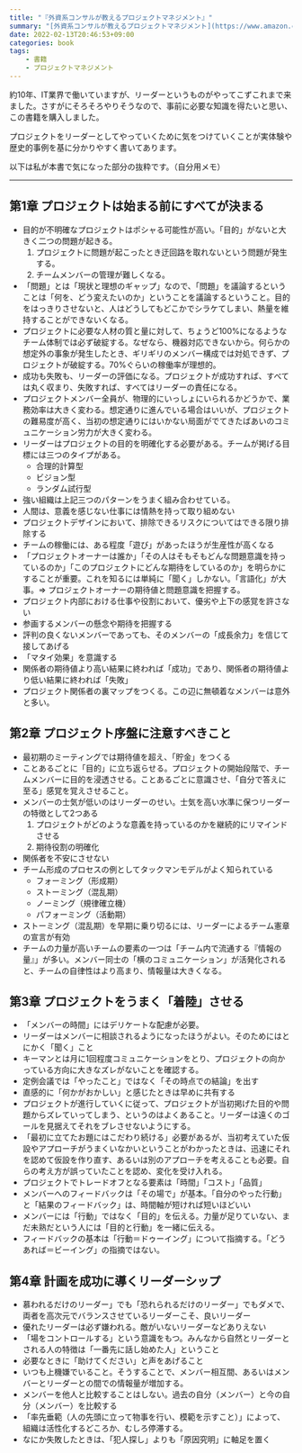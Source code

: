 ```yaml
---
title: "『外資系コンサルが教えるプロジェクトマネジメント』"
summary: "[外資系コンサルが教えるプロジェクトマネジメント](https://www.amazon.co.jp/dp/B01H01DMP6) という書籍を読みました。"
date: 2022-02-13T20:46:53+09:00
categories: book
tags:
    - 書籍
    - プロジェクトマネジメント
---
```


約10年、IT業界で働いていますが、リーダーというものがやってこずこれまで来ました。さすがにそろそろやりそうなので、事前に必要な知識を得たいと思い、この書籍を購入しました。

プロジェクトをリーダーとしてやっていくために気をつけていくことが実体験や歴史的事例を基に分かりやすく書いてあります。

以下は私が本書で気になった部分の抜粋です。（自分用メモ）

---

## 第1章 プロジェクトは始まる前にすべてが決まる

- 目的が不明確なプロジェクトはポシャる可能性が高い。「目的」がないと大きく二つの問題が起きる。
    1. プロジェクトに問題が起こったとき迂回路を取れないという問題が発生する。
    2. チームメンバーの管理が難しくなる。
- 「問題」とは「現状と理想のギャップ」なので、「問題」を議論するということは「何を、どう変えたいのか」ということを議論するということ。目的をはっきりさせないと、人はどうしてもどこかでシラケてしまい、熱量を維持することができないくなる。
- プロジェクトに必要な人材の質と量に対して、ちょうど100%になるようなチーム体制では必ず破綻する。なぜなら、機器対応できないから。何らかの想定外の事象が発生したとき、ギリギリのメンバー構成では対処できず、プロジェクトが破綻する。70%ぐらいの稼働率が理想的。
- 成功も失敗も、リーダーの評価になる。プロジェクトが成功すれば、すべては丸く収まり、失敗すれば、すべてはリーダーの責任になる。
- プロジェクトメンバー全員が、物理的にいっしょにいられるかどうかで、業務効率は大きく変わる。想定通りに進んでいる場合はいいが、プロジェクトの難易度が高く、当初の想定通りにはいかない局面がでてきたばあいのコミュニケーション労力が大きく変わる。
- リーダーはプロジェクトの目的を明確化する必要がある。チームが掲げる目標には三つのタイプがある。
    - 合理的計算型
    - ビジョン型
    - ランダム試行型
- 強い組織は上記三つのパターンをうまく組み合わせている。
- 人間は、意義を感じない仕事には情熱を持って取り組めない
- プロジェクトデザインにおいて、排除できるリスクについてはできる限り排除する
- チームの稼働には、ある程度「遊び」があったほうが生産性が高くなる
- 「プロジェクトオーナーは誰か」「その人はそもそもどんな問題意識を持っているのか」「このプロジェクトにどんな期待をしているのか」を明らかにすることが重要。これを知るには単純に「聞く」しかない。「言語化」が大事。=> プロジェクトオーナーの期待値と問題意識を把握する。
- プロジェクト内部における仕事や役割において、優劣や上下の感覚を許さない
- 参画するメンバーの懸念や期待を把握する
- 評判の良くないメンバーであっても、そのメンバーの「成長余力」を信じて接してあげる
- 「マタイ効果」を意識する
- 関係者の期待値より高い結果に終われば「成功」であり、関係者の期待値より低い結果に終われば「失敗」
- プロジェクト関係者の裏マップをつくる。この辺に無頓着なメンバーは意外と多い。

## 第2章 プロジェクト序盤に注意すべきこと

- 最初期のミーティングでは期待値を超え、「貯金」をつくる
- ことあるごとに「目的」に立ち返らせる。プロジェクトの開始段階で、チームメンバーに目的を浸透させる。ことあるごとに意識させ、「自分で答えに至る」感覚を覚えさせること。
- メンバーの士気が低いのはリーダーのせい。士気を高い水準に保つリーダーの特徴として2つある
    1. プロジェクトがどのような意義を持っているのかを継続的にリマインドさせる
    2. 期待役割の明確化
- 関係者を不安にさせない
- チーム形成のプロセスの例としてタックマンモデルがよく知られている
    - フォーミング（形成期）
    - ストーミング（混乱期）
    - ノーミング（規律確立機）
    - パフォーミング（活動期）
- ストーミング（混乱期）を早期に乗り切るには、リーダーによるチーム憲章の宣言が有効
- チームの力量が高いチームの要素の一つは「チーム内で流通する『情報の量』」が多い。メンバー同士の「横のコミュニケーション」が活発化されると、チームの自律性はより高まり、情報量は大きくなる。


## 第3章 プロジェクトをうまく「着陸」させる

- 「メンバーの時間」にはデリケートな配慮が必要。
- リーダーはメンバーに相談されるようになったほうがよい。そのためにはとにかく「聞く」こと
- キーマンとは月に1回程度コミュニケーションをとり、プロジェクトの向かっている方向に大きなズレがないことを確認する。
- 定例会議では「やったこと」ではなく「その時点での結論」を出す
- 直感的に「何かがおかしい」と感じたときは早めに共有する
- プロジェクトが進行していくに従って、プロジェクトが当初掲げた目的や問題からズレていってしまう、というのはよくあること。リーダーは遠くのゴールを見据えてそれをブレさせないようにする。
- 「最初に立てたお題にはこだわり続ける」必要があるが、当初考えていた仮設やアプローチがうまくいなかいということがわかったときは、迅速にそれを認めて仮設を作り直す、あるいは別のアプローチを考えることも必要。自らの考え方が誤っていたことを認め、変化を受け入れる。
- プロジェクトでトレードオフとなる要素は「時間」「コスト」「品質」
- メンバーへのフィードバックは「その場で」が基本。「自分のやった行動」と「結果のフィードバック」は、時間軸が短ければ短いほどいい
- メンバーには「行動」ではなく「目的」を伝える。力量が足りていない、まだ未熟だという人には「目的と行動」を一緒に伝える。
- フィードバックの基本は「行動＝ドゥーイング」について指摘する。「どうあれば＝ビーイング」の指摘ではない。

## 第4章 計画を成功に導くリーダーシップ

- 慕われるだけのリーダー」でも「恐れられるだけのリーダー」でもダメで、両者を高次元でバランスさせているリーダーこそ、良いリーダー
- 優れたリーダーは必ず嫌われる。敵がいないリーダーなどありえない
- 「場をコントロールする」という意識をもつ。みんなから自然とリーダーとされる人の特徴は「一番先に話し始めた人」ということ
- 必要なときに「助けてください」と声をあげること
- いつも上機嫌でいること。そうすることで、メンバー相互間、あるいはメンバーとリーダーとの間での情報量が増加する。
- メンバーを他人と比較することはしない。過去の自分（メンバー）と今の自分（メンバー）を比較する
- 「率先垂範（人の先頭に立って物事を行い、模範を示すこと）」によって、組織は活性化するどころか、むしろ停滞する。
- なにか失敗したときは、「犯人探し」よりも「原因究明」に軸足を置く
